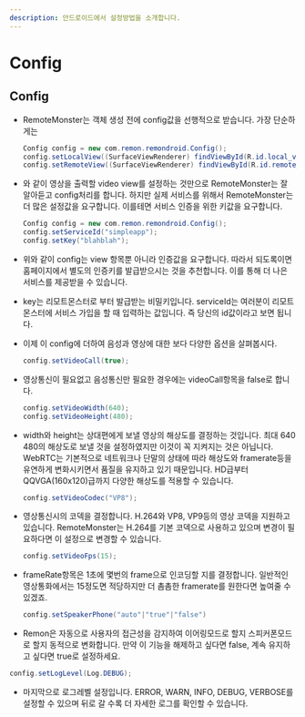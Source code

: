 ```yaml
---
description: 안드로이드에서 설정방법을 소개합니다.
---
```


# Config

## Config

* RemoteMonster는 객체 생성 전에 config값을 선행적으로 받습니다. 가장 단순하게는

  ```java
  Config config = new com.remon.remondroid.Config();
  config.setLocalView((SurfaceViewRenderer) findViewById(R.id.local_video_view));
  config.setRemoteView((SurfaceViewRenderer) findViewById(R.id.remote_video_view));
  ```

* 와 같이 영상을 출력할 video view를 설정하는 것만으로 RemoteMonster는 잘 알아듣고 config처리를 합니다. 하지만 실제 서비스를 위해서 RemoteMonster는 더 많은 설정값을 요구합니다. 이를테면 서비스 인증을 위한 키값을 요구합니다.

  ```java
  Config config = new com.remon.remondroid.Config();
  config.setServiceId("simpleapp");
  config.setKey("blahblah");
  ```

* 위와 같이 config는 view 항목뿐 아니라 인증값을 요구합니다. 따라서 되도록이면 홈페이지에서 별도의 인증키를 발급받으시는 것을 추천합니다. 이를 통해 더 나은 서비스를 제공받을 수 있습니다.
* key는 리모트몬스터로 부터 발급받는 비밀키입니다. serviceId는 여러분이 리모트몬스터에 서비스 가입을 할 때 입력하는 값입니다. 즉 당신의 id값이라고 보면 됩니다.
* 이제 이 config에 더하여 음성과 영상에 대한 보다 다양한 옵션을 살펴봅시다.

  ```java
  config.setVideoCall(true);
  ```

* 영상통신이 필요없고 음성통신만 필요한 경우에는 videoCall항목을 false로 합니다.

  ```java
  config.setVideoWidth(640);
  config.setVideoHeight(480);
  ```

* width와 height는 상대편에게 보낼 영상의 해상도를 결정하는 것입니다. 최대 640 480의 해상도로 보낼 것을 설정하였지만 이것이 꼭 지켜지는 것은 아닙니다. WebRTC는 기본적으로 네트워크나 단말의 상태에 따라 해상도와 framerate등을 유연하게 변화시키면서 품질을 유지하고 있기 때문입니다. HD급부터 QQVGA\(160x120\)급까지 다양한 해상도를 적용할 수 있습니다.

  ```java
  config.setVideoCodec("VP8");
  ```

* 영상통신시의 코덱을 결정합니다. H.264와 VP8, VP9등의 영상 코덱을 지원하고 있습니다. RemoteMonster는 H.264를 기본 코덱으로 사용하고 있으며 변경이 필요하다면 이 설정으로 변경할 수 있습니다.

  ```java
  config.setVideoFps(15);
  ```

* frameRate항목은 1초에 몇번의 frame으로 인코딩할 지를 결정합니다. 일반적인 영상통화에서는 15정도면 적당하지만 더 촘촘한 framerate를 원한다면 높여줄 수 있겠죠.

  ```java
  config.setSpeakerPhone("auto"|"true"|"false")
  ```

* Remon은 자동으로 사용자의 접근성을 감지하여 이어링모드로 할지 스피커폰모드로 할지 동적으로 변화합니다. 만약 이 기능을 해제하고 싶다면 false, 계속 유지하고 싶다면 true로 설정하세요.

```java
config.setLogLevel(Log.DEBUG);
```

* 마지막으로 로그레벨 설정입니다. ERROR, WARN, INFO, DEBUG, VERBOSE를 설정할 수 있으며 뒤로 갈 수록 더 자세한 로그를 확인할 수 있습니다.

